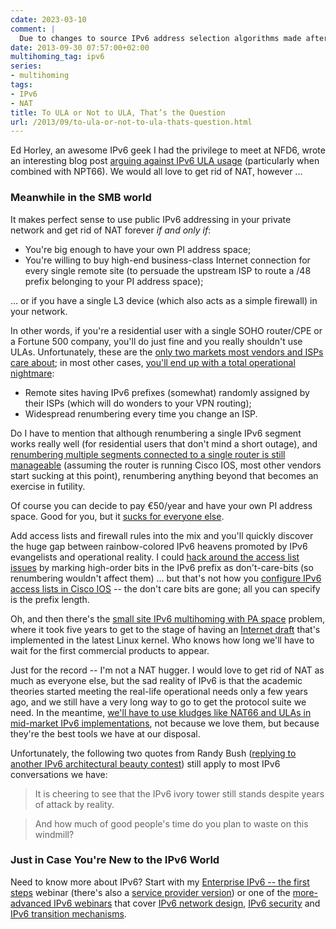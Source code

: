 ```yaml
---
cdate: 2023-03-10
comment: |
  Due to changes to source IPv6 address selection algorithms made after this blog post was written in 2013, it's [impossible to use ULA addresses](https://blog.ipspace.net/2022/05/ipv6-ula-made-useless.html) in dual-stack networks. The current recommendation for small multihomed sites with PI address space is to use PA prefix from primary provider and NAT66 toward the backup provider.
date: 2013-09-30 07:57:00+02:00
multihoming_tag: ipv6
series:
- multihoming
tags:
- IPv6
- NAT
title: To ULA or Not to ULA, That’s the Question
url: /2013/09/to-ula-or-not-to-ula-thats-question.html
---
```

Ed Horley, an awesome IPv6 geek I had the privilege to meet at NFD6, wrote an interesting blog post [arguing against IPv6 ULA usage](http://www.howfunky.com/2013/09/ipv6-unique-local-address-or-ula-what.html) (particularly when combined with NPT66). We would all love to get rid of NAT, however \...
<!--more-->
### Meanwhile in the SMB world

It makes perfect sense to use public IPv6 addressing in your private network and get rid of NAT forever *if and only if*:

-   You're big enough to have your own PI address space;
-   You're willing to buy high-end business-class Internet connection for every single remote site (to persuade the upstream ISP to route a /48 prefix belonging to your PI address space);

\... or if you have a single L3 device (which also acts as a simple firewall) in your network.

In other words, if you're a residential user with a single SOHO router/CPE or a Fortune 500 company, you'll do just fine and you really shouldn't use ULAs. Unfortunately, these are the [only two markets most vendors and ISPs care about](http://telecomoccasionally.wordpress.com/2012/02/20/mid-market-innovators-dilemma/); in most other cases, [you'll end up with a total operational nightmare](http://blog.ipspace.net/2012/04/ipv6-legends-and-myths-more-opinions.html):

-   Remote sites having IPv6 prefixes (somewhat) randomly assigned by their ISPs (which will do wonders to your VPN routing);
-   Widespread renumbering every time you change an ISP.

Do I have to mention that although renumbering a single IPv6 segment works really well (for residential users that don't mind a short outage), and [renumbering multiple segments connected to a single router is still manageable](http://blog.ipspace.net/2012/04/ipv6-static-addresses-and-renumbering.html) (assuming the router is running Cisco IOS, most other vendors start sucking at this point), renumbering anything beyond that becomes an exercise in futility.

Of course you can decide to pay €50/year and have your own PI address space. Good for you, but it [sucks for everyone else](http://blog.ipspace.net/2013/03/predicting-ipv6-bgp-table-size.html).

Add access lists and firewall rules into the mix and you'll quickly discover the huge gap between rainbow-colored IPv6 heavens promoted by IPv6 evangelists and operational reality. I could [hack around the access list issues](http://blog.ipspace.net/2013/08/temper-your-macgyver-streak.html) by marking high-order bits in the IPv6 prefix as don't-care-bits (so renumbering wouldn't affect them) \... but that's not how you [configure IPv6 access lists in Cisco IOS](http://www.cisco.com/en/US/docs/ios/ipv6/command/reference/ipv6_10.html#wp2653677) -- the don't care bits are gone; all you can specify is the prefix length.

Oh, and then there's the [small site IPv6 multihoming with PA space](http://blog.ipspace.net/2009/05/lack-of-ipv6-multihoming-elephant-in.html) problem, where it took five years to get to the stage of having an [Internet draft](http://tools.ietf.org/html/draft-troan-homenet-sadr-01) that\'s implemented in the latest Linux kernel. Who knows how long we'll have to wait for the first commercial products to appear.

Just for the record -- I'm not a NAT hugger. I would love to get rid of NAT as much as everyone else, but the sad reality of IPv6 is that the academic theories started meeting the real-life operational needs only a few years ago, and we still have a very long way to go to get the protocol suite we need. In the meantime, [we'll have to use kludges like NAT66 and ULAs in mid-market IPv6 implementations](http://blog.ipspace.net/2011/12/we-just-might-need-nat66.html), not because we love them, but because they're the best tools we have at our disposal.

Unfortunately, the following two quotes from Randy Bush ([replying to another IPv6 architectural beauty contest](http://www.ietf.org/mail-archive/web/v6ops/current/msg14625.html)) still apply to most IPv6 conversations we have:

> It is cheering to see that the IPv6 ivory tower still stands despite years of attack by reality.

> And how much of good people\'s time do you plan to waste on this windmill?

### Just in Case You're New to the IPv6 World

Need to know more about IPv6? Start with my [Enterprise IPv6 -- the first steps](http://www.ipspace.net/Enterprise_IPv6_-_the_First_Steps) webinar (there's also a [service provider version](http://www.ipspace.net/Service_Provider_IPv6_Introduction)) or one of the [more-advanced IPv6 webinars](http://www.ipspace.net/Roadmap/IPv6_webinars) that cover [IPv6 network design](http://www.ipspace.net/Building_Large_IPv6_Service_Provider_Networks), [IPv6 security](http://www.ipspace.net/IPv6_security) and [IPv6 transition mechanisms](http://www.ipspace.net/IPv6_Transition_Mechanisms).
